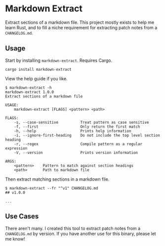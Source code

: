 # Markdown Extract

Extract sections of a markdown file. This project mostly exists to help me learn
Rust, and to fill a niche requirement for extracting patch notes from
a `CHANGELOG.md`.


## Usage 

Start by installing `markdown-extract`. Requires Cargo.

```
cargo install markdown-extract 
```

View the help guide if you like.

```console
$ markdown-extract -h
markdown-extract 1.0.0
Extract sections of a markdown file

USAGE:
    markdown-extract [FLAGS] <pattern> <path>

FLAGS:
    -s, --case-sensitive          Treat pattern as case sensitive
    -f, --first                   Only return the first match
    -h, --help                    Prints help information
    -i, --ignore-first-heading    Do not include the top level section heading
    -r, --regex                   Compile pattern as a regular expression
    -V, --version                 Prints version information

ARGS:
    <pattern>    Pattern to match against section headings
    <path>       Path to markdown file
```

Then extract matching sections in a markdown file.

```console
$ markdown-extract --fr "^v1" CHANGELOG.md
## v1.0.0

...
```


## Use Cases

There aren't many. I created this tool to extract patch notes from a
`CHANGELOG.md` by version. If you have another use for this binary, please let
me know!

